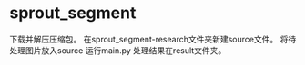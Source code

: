 # sprout_segment
下载并解压压缩包。
在sprout_segment-research文件夹新建source文件。
将待处理图片放入source
运行main.py
处理结果在result文件夹。
